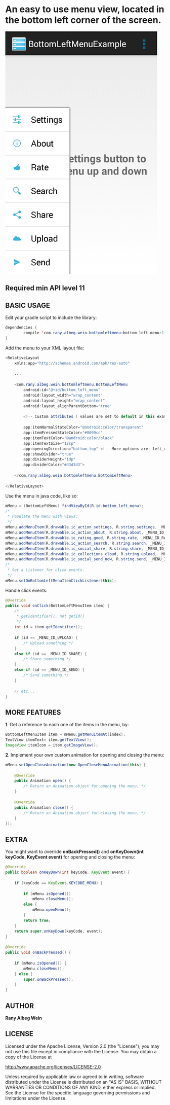 An easy to use menu view, located in the bottom left corner of the screen.
===================

![Alt text](screenshot.jpg "BottomLeftMenuView Samsung Galaxy S2")

Required min API level 11 
-------------------------

BASIC USAGE
-----------

Edit your gradle script to include the library:
```java
dependencies {
        compile 'com.rany.albeg.wein.bottomleftmenu:bottom-left-menu:1.0.4'
}
```

Add the menu to your XML layout file:
```java
<RelativeLayout
    xmlns:app="http://schemas.android.com/apk/res-auto"

    ...

    <com.rany.albeg.wein.bottomleftmenu.BottomLeftMenu
        android:id="@+id/bottom_left_menu"
        android:layout_width="wrap_content"
        android:layout_height="wrap_content"
        android:layout_alignParentBottom="true"

        <!-- Custom attributes ( values are set to default in this example ): -->

        app:itemNormalStateColor="@android:color/transparent"
        app:itemPressedStateColor="#0099cc"
        app:itemTextColor="@android:color/black"
        app:itemTextSize="12sp"
        app:openingDirection="bottom_top" <!-- More options are: left_right and fade_in-->
        app:showDivider="true"
        app:dividerHeight="1dp"
        app:dividerColor="#d3d3d3">

    </com.rany.albeg.wein.bottomleftmenu.BottomLeftMenu>

</RelativeLayout>
```
Use the menu in java code, like so:
```java
mMenu = (BottomLeftMenu) findViewById(R.id.bottom_left_menu);
/*
 * Populate the menu with views.
 */
mMenu.addMenuItem(R.drawable.ic_action_settings, R.string.settings, _MENU_ID_SETTINGS);
mMenu.addMenuItem(R.drawable.ic_action_about, R.string.about, _MENU_ID_ABOUT);
mMenu.addMenuItem(R.drawable.ic_rating_good, R.string.rate, _MENU_ID_RATE);
mMenu.addMenuItem(R.drawable.ic_action_search, R.string.search, _MENU_ID_SEARCH);
mMenu.addMenuItem(R.drawable.ic_social_share, R.string.share, _MENU_ID_SHARE);
mMenu.addMenuItem(R.drawable.ic_collections_cloud, R.string.upload, _MENU_ID_UPLOAD);
mMenu.addMenuItem(R.drawable.ic_social_send_now, R.string.send, _MENU_ID_SEND);
/*
 * Set a listener for click events.
 */
mMenu.setOnBottomLeftMenuItemClickListener(this);
```
Handle click events:
```java
@Override
public void onClick(BottomLeftMenuItem item) {
    /*
     * getIdentifier(), not getId()
     */
    int id = item.getIdentifier();

    if (id == _MENU_ID_UPLOAD) {
        /* Upload something */
    }
    else if (id == _MENU_ID_SHARE) {
        /* Share something */
    }
    else if (id == _MENU_ID_SEND) {
        /* Send something */
    }

    // etc...
}
```
MORE FEATURES
-------------
**1**. Get a reference to each one of the items in the menu, by:
```java
BottomLeftMenuItem item = mMenu.getMenuItemAt(index);
TextView itemText= item.getTextView();
ImageView itemIcon = item.getImageView();
```
**2**. Implement your own custom animation for opening and closing the menu:
```java
mMenu.setOpenCloseAnimation(new OpenCloseMenuAnimation(this) {
    
    @Override
    public Animation open() {
        /* Return an Animation object for opening the menu. */
    }
    
    @Override
    public Animation close() {
        /* Return an Animation object for closing the menu. */
    }
});
```
EXTRA
--------
You might want to override **onBackPressed()** and **onKeyDown(int keyCode, KeyEvent event)** for opening and closing the menu:

```java
@Override
public boolean onKeyDown(int keyCode, KeyEvent event) {

    if (keyCode == KeyEvent.KEYCODE_MENU) {

        if (mMenu.isOpened())
            mMenu.closeMenu();
        else {
            mMenu.openMenu();
        }
        return true;
    }
    return super.onKeyDown(keyCode, event);
}

@Override
public void onBackPressed() {

    if (mMenu.isOpened()) {
        mMenu.closeMenu();
    } else {
        super.onBackPressed();
    }
}
```
AUTHOR
-------

**Rany Albeg Wein**


LICENSE
--------
Licensed under the Apache License, Version 2.0 (the "License");
you may not use this file except in compliance with the License.
You may obtain a copy of the License at

http://www.apache.org/licenses/LICENSE-2.0

Unless required by applicable law or agreed to in writing, software
distributed under the License is distributed on an "AS IS" BASIS,
WITHOUT WARRANTIES OR CONDITIONS OF ANY KIND, either express or implied.
See the License for the specific language governing permissions and
limitations under the License.
